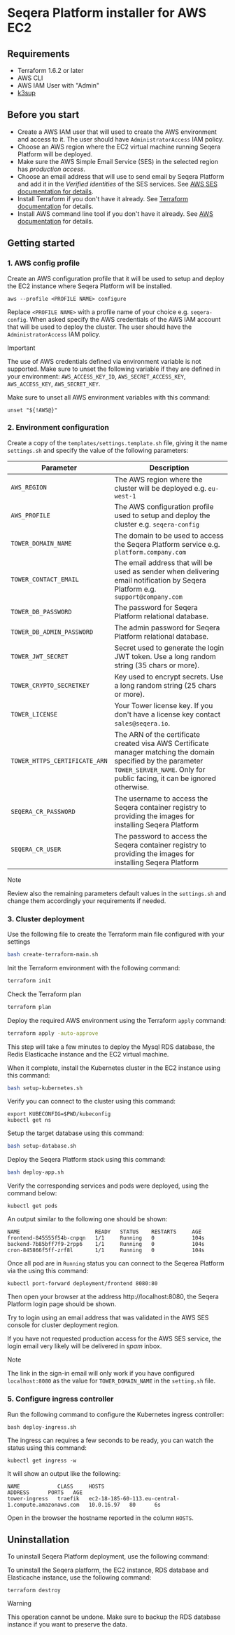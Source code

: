 # Seqera Platform installer for AWS EC2

## Requirements

* Terraform 1.6.2 or later
* AWS CLI
* AWS IAM User with "Admin"
* [k3sup](https://github.com/alexellis/k3sup)

## Before you start

* Create a AWS IAM user that will used to create the AWS environment and access to it. The user should have
  `AdministratorAccess` IAM policy.
* Choose an AWS region where the EC2 virtual machine running Seqera Platform will be deployed.
* Make sure the AWS Simple Email Service (SES) in the selected region has *production access*.
* Choose an email address that will use to send email by Seqera Platform and add it in the *Verified identities*
  of the SES services. See [AWS SES documentation for details](https://docs.aws.amazon.com/ses/latest/dg/creating-identities.html#verify-email-addresses-procedure).
* Install Terraform if you don't have it already. See [Terraform documentation](https://developer.hashicorp.com/terraform/tutorials/aws-get-started/install-cli) for details.
* Install AWS command line tool if you don't have it already. See [AWS documentation](https://docs.aws.amazon.com/cli/latest/userguide/getting-started-install.html) for details.


## Getting started

### 1. AWS config profile

Create an AWS configuration profile that it will be used to setup and deploy the EC2 instance where Seqera Platform will be installed.

```
aws --profile <PROFILE NAME> configure
```

Replace `<PROFILE NAME>` with a profile name of your choice e.g. `seqera-config`. When asked specify the AWS credentials
of the AWS IAM account that will be used to deploy the cluster. The user should have the `AdministratorAccess` IAM policy.

> [!Important]
> The use of AWS credentials defined via environment variable is not supported. Make sure to unset the following
> variable if they are defined in your environment: `AWS_ACCESS_KEY_ID`, `AWS_SECRET_ACCESS_KEY`, `AWS_ACCESS_KEY`,
> `AWS_SECRET_KEY`.

Make sure to unset all AWS environment variables with this command:

```
unset "${!AWS@}"
```

### 2. Environment configuration

Create a copy of the `templates/settings.template.sh` file, giving it the name `settings.sh` and specify the value of the
following parameters:

| Parameter | Description
| --- | --- |
| `AWS_REGION`      | The AWS region where the cluster will be deployed e.g. `eu-west-1`    |
| `AWS_PROFILE`     | The AWS configuration profile used to setup and deploy the cluster e.g. `seqera-config` |
| `TOWER_DOMAIN_NAME`   | The domain to be used to access the Seqera Platform service e.g. `platform.company.com` |
| `TOWER_CONTACT_EMAIL` | The email address that will be used as sender when delivering email notification by Seqera Platform e.g. `support@company.com` |
| `TOWER_DB_PASSWORD`   | The password for Seqera Platform relational database.
| `TOWER_DB_ADMIN_PASSWORD`       | The admin password for Seqera Platform relational database.
| `TOWER_JWT_SECRET`              | Secret used to generate the login JWT token. Use a long random string (35 chars or more).
| `TOWER_CRYPTO_SECRETKEY`        | Key used to encrypt secrets. Use a long random string (25 chars or more). |
| `TOWER_LICENSE`                 | Your Tower license key. If you don't have a license key contact `sales@seqera.io`. |
| `TOWER_HTTPS_CERTIFICATE_ARN`   | The ARN of the certificate created visa AWS Certificate manager matching the domain specified by the parameter `TOWER_SERVER_NAME`. Only for public facing, it can be ignored otherwise. |
| `SEQERA_CR_PASSWORD`            | The username to access the Seqera container registry to providing the images for installing Seqera Platform |
| `SEQERA_CR_USER`                | The password to access the Seqera container registry to providing the images for installing Seqera Platform |

> [!Note]
> Review also the remaining parameters default values in the `settings.sh` and change them accordingly your requirements if needed.


### 3. Cluster deployment

Use the following file to create the Terraform main file configured with your settings

```bash
bash create-terraform-main.sh
```

Init the Terraform environment with the following command:

```bash
terraform init
```

Check the Terraform plan

```bash
terraform plan
```

Deploy the required AWS environment using the Terraform `apply` command:

```bash
terraform apply -auto-approve
```

This step will take a few minutes to deploy the Mysql RDS database, the Redis Elasticache instance and
the EC2 virtual machine.


When it complete, install the Kubernetes cluster in the EC2 instance using this command:

```bash
bash setup-kubernetes.sh
```

Verify you can connect to the cluster using this command:

```
export KUBECONFIG=$PWD/kubeconfig
kubectl get ns
```


Setup the target database using this command:

```bash
bash setup-database.sh
```

Deploy the Seqera Platform stack using this command:


```bash
bash deploy-app.sh
```

Verify the corresponding services and pods were deployed, using the command below:

```
kubectl get pods
```

An output similar to the following one should be shown:

```
NAME                        READY   STATUS    RESTARTS     AGE
frontend-845555f54b-cnpqn   1/1     Running   0            104s
backend-7b85bff7f9-2rpp6    1/1     Running   0            104s
cron-845866f5ff-zrf8l       1/1     Running   0            104s
```

Once all pod are in `Running` status you can connect to the Seqerea Platform via the using this command:


```
kubectl port-forward deployment/frontend 8080:80
```

Then open your browser at the address http://localhost:8080, the Seqera Platform login page should be shown.

Try to login using an email address that was validated in the AWS SES console for cluster deployment region.

If you have not requested production access for the AWS SES service, the login email very likely will be delivered in
*spam* inbox.

> [!Note]
> The link in the sign-in email will only work if you have configured `localhost:8080` as the value for `TOWER_DOMAIN_NAME` in the `setting.sh` file.


### 5. Configure ingress controller

Run the following command to configure the Kubernetes ingress controller:

```
bash deploy-ingress.sh
```

The ingress can requires a few seconds to be ready, you can watch the status using this command:


```
kubectl get ingress -w
```

It will show an output like the following:

```
NAME            CLASS     HOSTS                                                  ADDRESS      PORTS   AGE
tower-ingress   traefik   ec2-18-185-60-113.eu-central-1.compute.amazonaws.com   10.0.16.97   80      6s
```

Open in the browser the hostname reported in the column `HOSTS`.


## Uninstallation

To uninstall Seqera Platform deployment, use the following command:

To uninstall the Seqera platform, the EC2 instance, RDS database and Elasticache instance, use the following command:

```
terraform destroy
```

> [!Warning]
> This operation cannot be undone. Make sure to backup the RDS database instance if you want to preserve the data.

